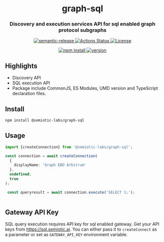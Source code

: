 <h1 align="center" style="border-bottom: none;">
graph-sql</h1>
<h3 align="center">Discovery and execution services API for sql enabled graph protocol subgraphs</h3>
<p align="center">
  <a href="https://github.com/semantic-release/semantic-release">
    <img alt="semantic-release" src="https://img.shields.io/badge/%20%20%F0%9F%93%A6%F0%9F%9A%80-semantic--release-e10079.svg">
  </a>
  <a href="https://github.com/semiotic-ai/graph-sql/actions">
    <img alt="Actions Status" src="https://github.com/semiotic-ai/graph-sql/workflows/CI/badge.svg">
  </a>
  <a href="https://github.com/semiotic-ai/graph-sql/blob/main/LICENSE">
    <img alt="License" src="https://img.shields.io/github/license/semiotic-ai/graph-sql">
  </a>
</p>
<p align="center">
  <a href="https://www.npmjs.com/package/@semiotic-labs/graph-sql">
    <img alt="npm install" src="https://img.shields.io/badge/npm%20i-%40semiotic--labs/graph--sql-brightgreen">
  </a>
  <a href="https://github.com/semiotic-ai/graph-sql/tags">
    <img alt="version" src="https://img.shields.io/npm/v/@semiotic-labs/graph-sql?color=green&label=version">
  </a>
</p>

## Highlights
- Discovery API 
- SQL execution API
- Package include CommonJS, ES Modules, UMD version and TypeScript declaration files.

## Install

```sh
npm install @semiotic-labs/graph-sql
```

## Usage

```ts
import {createConnection} from '@semiotic-labs/graph-sql';

const connection = await createConnection(
  {
    displayName: 'Graph EBO Arbitrum'
  },
  undefined,
  true
);

 const queryresult = await connection.execute('SELECT 1;');
 
```

## Gateway API Key

SQL query execution requires API key for sql enabled gateway. Get your API keys
from https://sql.semiotic.ai. You can either pass it to `createConnect` as a parameter 
or set as `GATEWAY_API_KEY` environment variable. 
